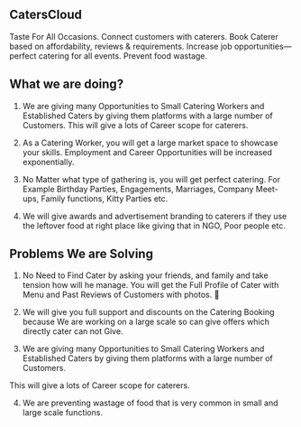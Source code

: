 
## CatersCloud
Taste For All Occasions. Connect customers with caterers. Book Caterer based on affordability, reviews & requirements. Increase job opportunities—perfect catering for all events. Prevent food wastage.
## What we are doing?
1. We are giving many Opportunities to Small Catering Workers and Established Caters by giving them platforms with a large number of Customers.
This will give a lots of Career scope for caterers.

2. As a Catering Worker, you will get a large market space to showcase your skills.
Employment and Career Opportunities will be increased exponentially.

3. No Matter what type of gathering is, you will get perfect catering.
For Example Birthday Parties, Engagements, Marriages, Company Meet-ups, Family functions, Kitty Parties etc.

4. We will give awards and advertisement branding to caterers if they use the leftover food at right place like giving that in NGO, Poor people etc.

## Problems We are Solving
1. No Need to Find Cater by asking your friends, and family and take tension how will he manage.
You will get the Full Profile of Cater with Menu and Past Reviews
of Customers with photos. 

2. We will give you full support and discounts on the Catering Booking because We are working on a large scale so can give offers which directly cater can not Give.

3. We are giving many Opportunities to Small Catering Workers and Established Caters by giving them platforms with a large number of Customers.

This will give a lots of Career scope for caterers.

4. We are preventing wastage of food that is very common in small and large scale functions.
